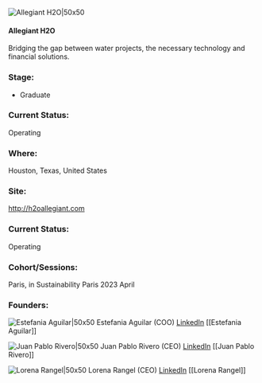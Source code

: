 

![Allegiant H2O|50x50]()

#### Allegiant H2O
Bridging the gap between water projects, the necessary technology and financial solutions.

### Stage: 
 - Graduate 

### Current Status: 
Operating

### Where:
Houston, Texas, United States

### Site:
http://h2oallegiant.com





### Current Status: 
Operating

### Cohort/Sessions: 
Paris, in Sustainability Paris 2023 April

### Founders: 

![Estefania Aguilar|50x50]() Estefania Aguilar (COO) [LinkedIn](https://) [[Estefania Aguilar]]

![Juan Pablo Rivero|50x50]() Juan Pablo Rivero (CEO) [LinkedIn](https://linkedin.com/in/juan-rivero-239b4029) [[Juan Pablo Rivero]]

![Lorena Rangel|50x50]() Lorena Rangel (CEO) [LinkedIn](https://) [[Lorena Rangel]]


